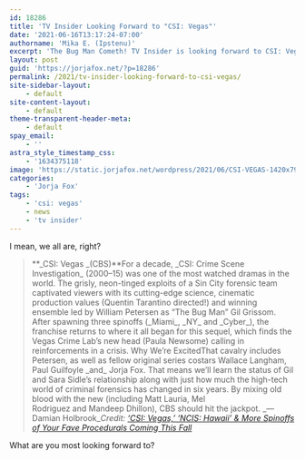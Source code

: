 ```yaml
---
id: 18286
title: 'TV Insider Looking Forward to "CSI: Vegas"'
date: '2021-06-16T13:17:24-07:00'
authorname: 'Mika E. (Ipstenu)'
excerpt: 'The Bug Man Cometh! TV Insider is looking forward to CSI: Vegas.'
layout: post
guid: 'https://jorjafox.net/?p=18286'
permalink: /2021/tv-insider-looking-forward-to-csi-vegas/
site-sidebar-layout:
    - default
site-content-layout:
    - default
theme-transparent-header-meta:
    - default
spay_email:
    - ''
astra_style_timestamp_css:
    - '1634375118'
image: 'https://static.jorjafox.net/wordpress/2021/06/CSI-VEGAS-1420x798-1.jpg'
categories:
    - 'Jorja Fox'
tags:
    - 'csi: vegas'
    - news
    - 'tv insider'
---
```


I mean, we all are, right?

<blockquote class="wp-block-quote">**_CSI: Vegas _(CBS)**For a decade, _CSI: Crime Scene Investigation_ (2000–15) was one of the most watched dramas in the world. The grisly, neon-tinged exploits of a Sin City forensic team captivated viewers with its cutting-edge science, cinematic production values (Quentin Tarantino directed!) and winning ensemble led by William Petersen as “The Bug Man” Gil Grissom. After spawning three spinoffs (_Miami_, _NY_ and _Cyber_), the franchise returns to where it all began for this sequel, which finds the Vegas Crime Lab’s new head (Paula Newsome) calling in reinforcements in a crisis. Why We’re ExcitedThat cavalry includes Petersen, as well as fellow original series costars Wallace Langham, Paul Guilfoyle _and_ Jorja Fox. That means we’ll learn the status of Gil and Sara Sidle’s relationship along with just how much the high-tech world of criminal forensics has changed in six years. By mixing old blood with the new (including Matt Lauria, Mel Rodriguez and Mandeep Dhillon), CBS should hit the jackpot. _—Damian Holbrook_<cite>Credit: <a href="https://www.tvinsider.com/1001781/fall-2021-tv-preview-law-order-for-the-defense-csi-vegas-ncis-hawaii-fbi-international/">‘CSI: Vegas,’ ‘NCIS: Hawaii’ &amp; More Spinoffs of Your Fave Procedurals Coming This Fall</a></cite></blockquote>

What are you most looking forward to?
